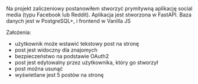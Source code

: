 Na projekt zaliczeniowy postanowiłem stworzyć prymitywną aplikację social 
media (typu Facebook lub Reddit). Aplikacja jest stworzona w FastAPI. Baza 
danych jest w PostgreSQL+, i frontend w Vanilla JS

Założenia: 
- użytkownik może wstawić tekstowy post na stronę 
- post jest widoczny dla znajomych
- bezpieczeństwo na podstawie OAuth2
- post jest edytowalny przez użytkownika, który go stworzył
- post można usunąć
- wyświetlane jest 5 postów na stronę
